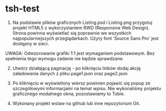 # tsh-test

1. Na podstawie plików graficznych Listing.psd i Listing.png przygotuj projekt HTML5 z wykorzystaniem RWD (Responsive Web Design).
Strona powinna wyświetlać się poprawnie we wszystkich najpopularniejszych przeglądarkach.
Użyty font 'Source Sans Pro' jest dostępny w sieci.

UWAGA: Odwzorowanie grafiki 1:1 jest wymaganiem podstawowym. Bez spełnienia tego wymogu zadanie nie będzie sprawdzane.

2. Utwórz działającą paginację - po kliknięciu linków dodaj akcję załadowania danych z pliku page1.json oraz page2.json

3. Po kliknięciu w wyświetlony wiersz powinien pojawić się popup ze szczegółowymi informacjami na temat wpisu. Nie wykonaliśmy projektu graficznego modalnego okna, pozostawiamy to Tobie.

4. Wykonany projekt wstaw na github lub inne repozytorium Git.

